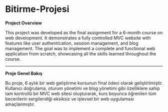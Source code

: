 # Bitirme-Projesi

**Project Overview**

This project was developed as the final assignment for a 6-month course on web development. It demonstrates a fully controlled MVC website with features like user authentication, session management, and blog management. The goal was to implement a complete and functional web application from scratch, showcasing all the skills learned throughout the course.

<hr/>

**Proje Genel Bakış**

Bu proje, 6 aylık bir web geliştirme kursunun final ödevi olarak geliştirilmiştir. Kullanıcı doğrulama, oturum yönetimi ve blog yönetimi gibi özelliklere sahip tam kontrollü bir MVC web sitesi oluşturarak, kurs boyunca öğrenilen tüm becerilerin sergilendiği eksiksiz ve işlevsel bir web uygulaması amaçlanmıştır.
